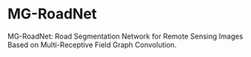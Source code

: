 # MG-RoadNet

MG-RoadNet: Road Segmentation Network for Remote Sensing Images Based on Multi-Receptive Field Graph Convolution.
